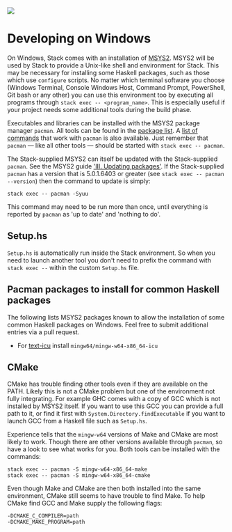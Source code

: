 <div class="hidden-warning"><a href="https://docs.haskellstack.org/"><img src="https://cdn.jsdelivr.net/gh/commercialhaskell/stack/doc/img/hidden-warning.svg"></a></div>

# Developing on Windows #

On Windows, Stack comes with an installation of [MSYS2](https://www.msys2.org/).
MSYS2 will be used by Stack to provide a Unix-like shell and environment for
Stack. This may be necessary for installing some Haskell packages, such as those
which use `configure` scripts. No matter which terminal software you choose
(Windows Terminal, Console Windows Host, Command Prompt, PowerShell, Git bash or
any other) you can use this environment too by executing all programs through
`stack exec -- <program_name>`. This is especially useful if your
project needs some additional tools during the build phase.

Executables and libraries can be installed with the MSYS2 package manager
`pacman`. All tools can be found in the
[package list](https://github.com/msys2/msys2/wiki/Packages). A [list of
commands](https://github.com/msys2/msys2/wiki/Using-packages) that work with
`pacman` is also available. Just remember that `pacman` &mdash; like all other
tools &mdash; should be started with `stack exec -- pacman`.

The Stack-supplied MSYS2 can itself be updated with the Stack-supplied `pacman`.
See the MSYS2 guide
['III. Updating packages'](https://www.msys2.org/wiki/MSYS2-installation/). If
the Stack-supplied `pacman` has a version that is 5.0.1.6403 or greater (see
`stack exec -- pacman --version`) then the command to update is simply:

    stack exec -- pacman -Syuu

This command may need to be run more than once, until everything is reported by
`pacman` as 'up to date' and 'nothing to do'.

## Setup.hs ##

`Setup.hs` is automatically run inside the Stack environment. So when you need
to launch another tool you don't need to prefix the command with `stack exec --`
within the custom `Setup.hs` file.

## Pacman packages to install for common Haskell packages ##

The following lists MSYS2 packages known to allow the installation of some
common Haskell packages on Windows. Feel free to submit additional entries via a
pull request.

* For [text-icu](https://github.com/bos/text-icu) install
  `mingw64/mingw-w64-x86_64-icu`

## CMake ##

CMake has trouble finding other tools even if they are available on the PATH.
Likely this is not a CMake problem but one of the environment not fully
integrating. For example GHC comes with a copy of GCC which is not installed by
MSYS2 itself. If you want to use this GCC you can provide a full path to it, or
find it first with `System.Directory.findExecutable` if you want to launch GCC
from a Haskell file such as `Setup.hs`.

Experience tells that the `mingw-w64` versions of Make and CMake are most
likely to work. Though there are other versions available through `pacman`, so
have a look to see what works for you. Both tools can be installed with the
commands:

    stack exec -- pacman -S mingw-w64-x86_64-make
    stack exec -- pacman -S mingw-w64-x86_64-cmake

Even though Make and CMake are then both installed into the same environment,
CMake still seems to have trouble to find Make. To help CMake find GCC and Make
supply the following flags:

    -DCMAKE_C_COMPILER=path
    -DCMAKE_MAKE_PROGRAM=path
